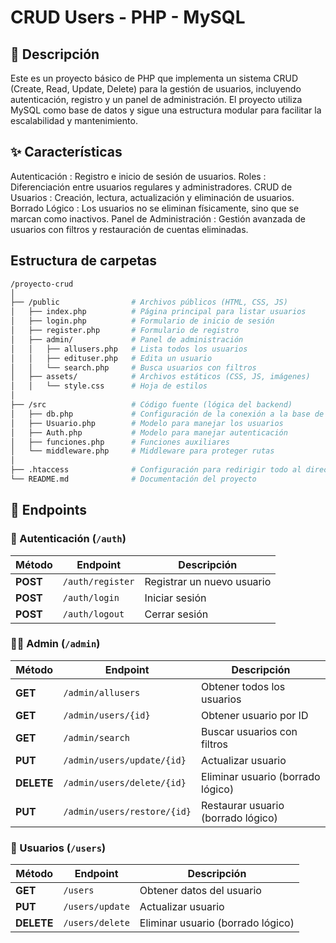 # **CRUD Users - PHP - MySQL**

## 📜 **Descripción**

Este es un proyecto básico de PHP que implementa un sistema CRUD (Create, Read, Update, Delete) para la gestión de usuarios, incluyendo autenticación, registro y un panel de administración. El proyecto utiliza MySQL como base de datos y sigue una estructura modular para facilitar la escalabilidad y mantenimiento.

## ✨ **Características**

Autenticación : Registro e inicio de sesión de usuarios.
Roles : Diferenciación entre usuarios regulares y administradores.
CRUD de Usuarios : Creación, lectura, actualización y eliminación de usuarios.
Borrado Lógico : Los usuarios no se eliminan físicamente, sino que se marcan como inactivos.
Panel de Administración : Gestión avanzada de usuarios con filtros y restauración de cuentas eliminadas.

## **Estructura de carpetas**

```bash
/proyecto-crud
│
├── /public                # Archivos públicos (HTML, CSS, JS)
│   ├── index.php          # Página principal para listar usuarios
│   ├── login.php          # Formulario de inicio de sesión
│   ├── register.php       # Formulario de registro
│   ├── admin/             # Panel de administración
│   │   ├── allusers.php   # Lista todos los usuarios
│   │   ├── edituser.php   # Edita un usuario
│   │   └── search.php     # Busca usuarios con filtros
│   ├── assets/            # Archivos estáticos (CSS, JS, imágenes)
│   │   └── style.css      # Hoja de estilos
│
├── /src                   # Código fuente (lógica del backend)
│   ├── db.php             # Configuración de la conexión a la base de datos
│   ├── Usuario.php        # Modelo para manejar los usuarios
│   ├── Auth.php           # Modelo para manejar autenticación
│   ├── funciones.php      # Funciones auxiliares
│   └── middleware.php     # Middleware para proteger rutas
│
├── .htaccess              # Configuración para redirigir todo al directorio /public
└── README.md              # Documentación del proyecto
```

## 📌 Endpoints

### 🔐 Autenticación (`/auth`)

| Método   | Endpoint         | Descripción                |
| -------- | ---------------- | -------------------------- |
| **POST** | `/auth/register` | Registrar un nuevo usuario |
| **POST** | `/auth/login`    | Iniciar sesión             |
| **POST** | `/auth/logout`   | Cerrar sesión              |

### 👨‍💼 Admin (`/admin`)

| Método     | Endpoint                    | Descripción                        |
| ---------- | --------------------------- | ---------------------------------- |
| **GET**    | `/admin/allusers`           | Obtener todos los usuarios         |
| **GET**    | `/admin/users/{id}`         | Obtener usuario por ID             |
| **GET**    | `/admin/search`             | Buscar usuarios con filtros        |
| **PUT**    | `/admin/users/update/{id}`  | Actualizar usuario                 |
| **DELETE** | `/admin/users/delete/{id}`  | Eliminar usuario (borrado lógico)  |
| **PUT**    | `/admin/users/restore/{id}` | Restaurar usuario (borrado lógico) |

### 👤 Usuarios (`/users`)

| Método     | Endpoint        | Descripción                       |
| ---------- | --------------- | --------------------------------- |
| **GET**    | `/users`        | Obtener datos del usuario         |
| **PUT**    | `/users/update` | Actualizar usuario                |
| **DELETE** | `/users/delete` | Eliminar usuario (borrado lógico) |

